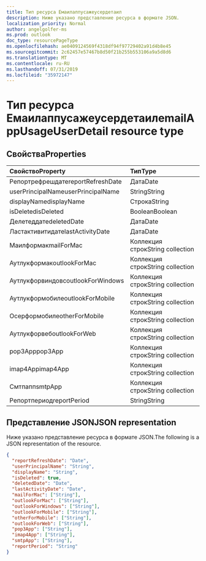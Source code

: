 ```yaml
---
title: Тип ресурса Емаилаппусажеусердетаил
description: Ниже указано представление ресурса в формате JSON.
localization_priority: Normal
author: angelgolfer-ms
ms.prod: outlook
doc_type: resourcePageType
ms.openlocfilehash: ae0409124569f4318df94f97729402a91d4b8e45
ms.sourcegitcommit: 2c62457e57467b8d50f21b255b553106a9a5d8d6
ms.translationtype: MT
ms.contentlocale: ru-RU
ms.lasthandoff: 07/31/2019
ms.locfileid: "35972147"
---
```

# <a name="emailappusageuserdetail-resource-type"></a><span data-ttu-id="e49d5-103">Тип ресурса Емаилаппусажеусердетаил</span><span class="sxs-lookup"><span data-stu-id="e49d5-103">emailAppUsageUserDetail resource type</span></span>

## <a name="properties"></a><span data-ttu-id="e49d5-104">Свойства</span><span class="sxs-lookup"><span data-stu-id="e49d5-104">Properties</span></span>

| <span data-ttu-id="e49d5-105">Свойство</span><span class="sxs-lookup"><span data-stu-id="e49d5-105">Property</span></span>          | <span data-ttu-id="e49d5-106">Тип</span><span class="sxs-lookup"><span data-stu-id="e49d5-106">Type</span></span>              |
| :---------------- | :---------------- |
| <span data-ttu-id="e49d5-107">Репортрефрешдате</span><span class="sxs-lookup"><span data-stu-id="e49d5-107">reportRefreshDate</span></span> | <span data-ttu-id="e49d5-108">Дата</span><span class="sxs-lookup"><span data-stu-id="e49d5-108">Date</span></span>              |
| <span data-ttu-id="e49d5-109">userPrincipalName</span><span class="sxs-lookup"><span data-stu-id="e49d5-109">userPrincipalName</span></span> | <span data-ttu-id="e49d5-110">String</span><span class="sxs-lookup"><span data-stu-id="e49d5-110">String</span></span>            |
| <span data-ttu-id="e49d5-111">displayName</span><span class="sxs-lookup"><span data-stu-id="e49d5-111">displayName</span></span>       | <span data-ttu-id="e49d5-112">Строка</span><span class="sxs-lookup"><span data-stu-id="e49d5-112">String</span></span>            |
| <span data-ttu-id="e49d5-113">isDeleted</span><span class="sxs-lookup"><span data-stu-id="e49d5-113">isDeleted</span></span>         | <span data-ttu-id="e49d5-114">Boolean</span><span class="sxs-lookup"><span data-stu-id="e49d5-114">Boolean</span></span>           |
| <span data-ttu-id="e49d5-115">Делетеддате</span><span class="sxs-lookup"><span data-stu-id="e49d5-115">deletedDate</span></span>       | <span data-ttu-id="e49d5-116">Дата</span><span class="sxs-lookup"><span data-stu-id="e49d5-116">Date</span></span>              |
| <span data-ttu-id="e49d5-117">Ластактивитидате</span><span class="sxs-lookup"><span data-stu-id="e49d5-117">lastActivityDate</span></span>  | <span data-ttu-id="e49d5-118">Дата</span><span class="sxs-lookup"><span data-stu-id="e49d5-118">Date</span></span>              |
| <span data-ttu-id="e49d5-119">Маилформак</span><span class="sxs-lookup"><span data-stu-id="e49d5-119">mailForMac</span></span>        | <span data-ttu-id="e49d5-120">Коллекция строк</span><span class="sxs-lookup"><span data-stu-id="e49d5-120">String collection</span></span> |
| <span data-ttu-id="e49d5-121">Аутлукформак</span><span class="sxs-lookup"><span data-stu-id="e49d5-121">outlookForMac</span></span>     | <span data-ttu-id="e49d5-122">Коллекция строк</span><span class="sxs-lookup"><span data-stu-id="e49d5-122">String collection</span></span> |
| <span data-ttu-id="e49d5-123">Аутлукфорвиндовс</span><span class="sxs-lookup"><span data-stu-id="e49d5-123">outlookForWindows</span></span> | <span data-ttu-id="e49d5-124">Коллекция строк</span><span class="sxs-lookup"><span data-stu-id="e49d5-124">String collection</span></span> |
| <span data-ttu-id="e49d5-125">Аутлукформобиле</span><span class="sxs-lookup"><span data-stu-id="e49d5-125">outlookForMobile</span></span>  | <span data-ttu-id="e49d5-126">Коллекция строк</span><span class="sxs-lookup"><span data-stu-id="e49d5-126">String collection</span></span> |
| <span data-ttu-id="e49d5-127">Осерформобиле</span><span class="sxs-lookup"><span data-stu-id="e49d5-127">otherForMobile</span></span>    | <span data-ttu-id="e49d5-128">Коллекция строк</span><span class="sxs-lookup"><span data-stu-id="e49d5-128">String collection</span></span> |
| <span data-ttu-id="e49d5-129">Аутлукфорвеб</span><span class="sxs-lookup"><span data-stu-id="e49d5-129">outlookForWeb</span></span>     | <span data-ttu-id="e49d5-130">Коллекция строк</span><span class="sxs-lookup"><span data-stu-id="e49d5-130">String collection</span></span> |
| <span data-ttu-id="e49d5-131">pop3App</span><span class="sxs-lookup"><span data-stu-id="e49d5-131">pop3App</span></span>           | <span data-ttu-id="e49d5-132">Коллекция строк</span><span class="sxs-lookup"><span data-stu-id="e49d5-132">String collection</span></span> |
| <span data-ttu-id="e49d5-133">imap4App</span><span class="sxs-lookup"><span data-stu-id="e49d5-133">imap4App</span></span>          | <span data-ttu-id="e49d5-134">Коллекция строк</span><span class="sxs-lookup"><span data-stu-id="e49d5-134">String collection</span></span> |
| <span data-ttu-id="e49d5-135">Смтпапп</span><span class="sxs-lookup"><span data-stu-id="e49d5-135">smtpApp</span></span>           | <span data-ttu-id="e49d5-136">Коллекция строк</span><span class="sxs-lookup"><span data-stu-id="e49d5-136">String collection</span></span> |
| <span data-ttu-id="e49d5-137">Репортпериод</span><span class="sxs-lookup"><span data-stu-id="e49d5-137">reportPeriod</span></span>      | <span data-ttu-id="e49d5-138">String</span><span class="sxs-lookup"><span data-stu-id="e49d5-138">String</span></span>            |

## <a name="json-representation"></a><span data-ttu-id="e49d5-139">Представление JSON</span><span class="sxs-lookup"><span data-stu-id="e49d5-139">JSON representation</span></span>

<span data-ttu-id="e49d5-140">Ниже указано представление ресурса в формате JSON.</span><span class="sxs-lookup"><span data-stu-id="e49d5-140">The following is a JSON representation of the resource.</span></span>

<!-- {
  "blockType": "resource",
  "@odata.type": "microsoft.graph.emailAppUsageUserDetail"
} -->

```json
{
  "reportRefreshDate": "Date", 
  "userPrincipalName": "String", 
  "displayName": "String", 
  "isDeleted": true, 
  "deletedDate": "Date", 
  "lastActivityDate": "Date", 
  "mailForMac": ["String"], 
  "outlookForMac": ["String"], 
  "outlookForWindows": ["String"], 
  "outlookForMobile": ["String"], 
  "otherForMobile": ["String"], 
  "outlookForWeb": ["String"], 
  "pop3App": ["String"], 
  "imap4App": ["String"], 
  "smtpApp": ["String"], 
  "reportPeriod": "String"
}
```
